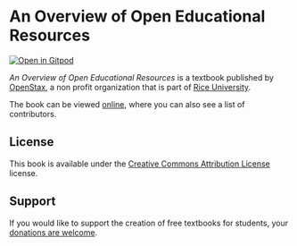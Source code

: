 # An Overview of Open Educational Resources

[![Open in Gitpod](https://gitpod.io/button/open-in-gitpod.svg)](https://gitpod.io/from-referrer/)

_An Overview of Open Educational Resources_ is a textbook published by [OpenStax](https://openstax.org/), a non profit organization that is part of [Rice University](https://www.rice.edu/).

The book can be viewed [online](https://github.com/cnx-user-books/cnxbook-an-overview-of-open-educational-resources/releases/latest), where you can also see a list of contributors.

## License
This book is available under the [Creative Commons Attribution License](./LICENSE) license.

## Support
If you would like to support the creation of free textbooks for students, your [donations are welcome](https://riceconnect.rice.edu/donation/support-openstax-banner).
